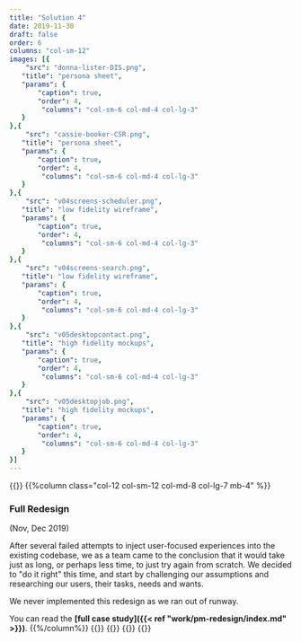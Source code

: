 ```yaml
---
title: "Solution 4"
date: 2019-11-30
draft: false
order: 6
columns: "col-sm-12"
images: [{
    "src": "donna-lister-DIS.png",
   "title": "persona sheet",
   "params": {
       "caption": true,
       "order": 4,
        "columns": "col-sm-6 col-md-4 col-lg-3"
   }
},{
    "src": "cassie-booker-CSR.png",
   "title": "persona sheet",
   "params": {
       "caption": true,
       "order": 4,
        "columns": "col-sm-6 col-md-4 col-lg-3"
   }
},{
    "src": "v04screens-scheduler.png",
   "title": "low fidelity wireframe",
   "params": {
       "caption": true,
       "order": 4,
        "columns": "col-sm-6 col-md-4 col-lg-3"
   }
},{
    "src": "v04screens-search.png",
   "title": "low fidelity wireframe",
   "params": {
       "caption": true,
       "order": 4,
        "columns": "col-sm-6 col-md-4 col-lg-3"
   }
},{
    "src": "v05desktopcontact.png",
   "title": "high fidelity mockups",
   "params": {
       "caption": true,
       "order": 4,
        "columns": "col-sm-6 col-md-4 col-lg-3"
   }
},{
    "src": "v05desktopjob.png",
   "title": "high fidelity mockups",
   "params": {
       "caption": true,
       "order": 4,
        "columns": "col-sm-6 col-md-4 col-lg-3"
   }
}]
---
```

{{<row>}}
{{%column class="col-12 col-sm-12 col-md-8 col-lg-7 mb-4" %}}
### Full Redesign 
(Nov, Dec 2019)

After several failed attempts to inject user-focused experiences into the existing codebase, we as a team came to the conclusion that it would take just as long, or perhaps less time, to just try again from scratch.  We decided to "do it right" this time, and start by challenging our assumptions and researching our users, their tasks, needs and wants. 

We never implemented this redesign as we ran out of runway.

You can read the **[full case study]({{< ref "work/pm-redesign/index.md" >}})**.
{{%/column%}}
{{<column>}}
    {{<workImage class="figure text-muted mb-4" src="/work/pm-call-experience/06-redesign/all-workflows.jpg" alt="photo documenting task analysis of various target user's work flows" caption="documenting task analysis of various target user's work flows">}}
{{</column>}}
{{</row>}}
